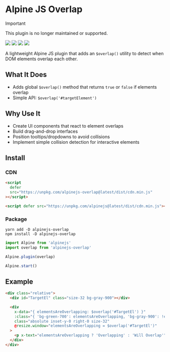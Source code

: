 # Alpine JS Overlap

> [!IMPORTANT]
> This plugin is no longer maintained or supported.

![](https://img.shields.io/bundlephobia/min/alpinejs-overlap)
![](https://img.shields.io/npm/v/alpinejs-overlap)
![](https://img.shields.io/npm/dt/alpinejs-overlap)
![](https://img.shields.io/github/license/markmead/alpinejs-overlap)

A lightweight Alpine JS plugin that adds an `$overlap()` utility to detect when
DOM elements overlap each other.

## What It Does

- Adds global `$overlap()` method that returns `true` or `false` if elements
  overlap
- Simple API: `$overlap('#targetElement')`

## Why Use It

- Create UI components that react to element overlaps
- Build drag-and-drop interfaces
- Position tooltips/dropdowns to avoid collisions
- Implement simple collision detection for interactive elements

## Install

### CDN

```html
<script
  defer
  src="https://unpkg.com/alpinejs-overlap@latest/dist/cdn.min.js"
></script>

<script defer src="https://unpkg.com/alpinejs@latest/dist/cdn.min.js"></script>
```

### Package

```shell
yarn add -D alpinejs-overlap
npm install -D alpinejs-overlap
```

```js
import Alpine from 'alpinejs'
import overlap from 'alpinejs-overlap'

Alpine.plugin(overlap)

Alpine.start()
```

## Example

```html
<div class="relative">
  <div id="TargetEl" class="size-32 bg-gray-900"></div>

  <div
    x-data="{ elementsAreOverlapping: $overlap('#TargetEl') }"
    :class="{ 'bg-green-700': elementsAreOverlapping, 'bg-gray-900': !elementsAreOverlapping }"
    class="absolute inset-y-0 right-0 size-32"
    @resize.window="elementsAreOverlapping = $overlap('#TargetEl')"
  >
    <p x-text="elementsAreOverlapping ? 'Overlapping' : 'Will Overlap'"></p>
  </div>
</div>
```
